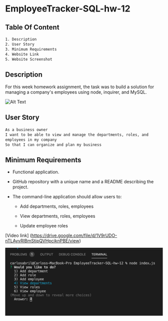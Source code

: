 # EmployeeTracker-SQL-hw-12

## Table Of Content

    1. Description
    2. User Story
    3. Minimum Requirements
    4. Website Link
    5. Website Screenshot

## Description
For this week homework assignment, the task was to build a solution for managing a company's employees using node, inquirer, and MySQL. 

![Alt Text](./Assets/gif.gif)

## User Story

```
As a business owner
I want to be able to view and manage the departments, roles, and employees in my company
So that I can organize and plan my business
```

## Minimum Requirements

* Functional application.

* GitHub repository with a unique name and a README describing the project.

* The command-line application should allow users to:

  * Add departments, roles, employees

  * View departments, roles, employees

  * Update employee roles





[Video link] (https://drive.google.com/file/d/1V9rUDO-nTLAyvRIBmStipQVHpciknPBE/view)

![Website Screenshot](./Assets/SS.png)
